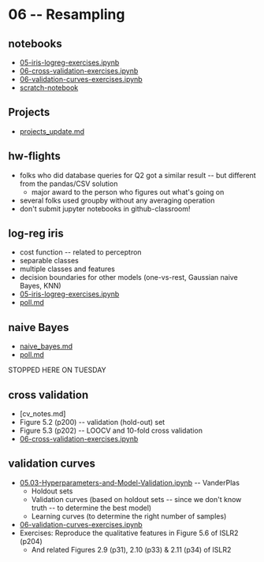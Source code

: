 
# 06 -- Resampling

## notebooks

* [05-iris-logreg-exercises.ipynb](https://colab.research.google.com/drive/1r_T4-xAS-ynwwC2T_R9YUdicgkdV5Ihr?usp=sharing)
* [06-cross-validation-exercises.ipynb](https://colab.research.google.com/drive/1IcW50M2yDkgDSDTooeYuLY7BQkzbm2Y1?usp=sharing)
* [06-validation-curves-exercises.ipynb](https://colab.research.google.com/drive/18FU3wLaqqDssxz7768dUil-g1bsLTNSk?usp=sharing)
* [scratch-notebook](https://colab.research.google.com/drive/1H4sj-XdST_PqBXQTrkutsamSFrOs2wNG?usp=sharing)

## Projects

* [projects_update.md](projects_update.md)

## hw-flights

* folks who did database queries for Q2 got a similar result -- but different from the pandas/CSV solution
  * major award to the person who figures out what's going on
* several folks used groupby without any averaging operation 
* don't submit jupyter notebooks in github-classroom!

## log-reg iris

* cost function -- related to perceptron
* separable classes
* multiple classes and features
* decision boundaries for other models (one-vs-rest, Gaussian naive Bayes, KNN)
* [05-iris-logreg-exercises.ipynb](https://colab.research.google.com/drive/1r_T4-xAS-ynwwC2T_R9YUdicgkdV5Ihr?usp=sharing)
* [poll.md](poll.md)

## naive Bayes

* [naive_bayes.md](naive_bayes.md)
* [poll.md](poll.md)

STOPPED HERE ON TUESDAY

##  cross validation

* [cv_notes.md]
* Figure 5.2 (p200) -- validation (hold-out) set
* Figure 5.3 (p202) -- LOOCV and 10-fold cross validation
* [06-cross-validation-exercises.ipynb](https://colab.research.google.com/drive/1IcW50M2yDkgDSDTooeYuLY7BQkzbm2Y1?usp=sharing)

## validation curves

* [05.03-Hyperparameters-and-Model-Validation.ipynb](https://github.com/jakevdp/PythonDataScienceHandbook/blob/master/notebooks/05.03-Hyperparameters-and-Model-Validation.ipynb) -- VanderPlas
  * Holdout sets
  * Validation curves (based on holdout sets -- since we don't know truth -- to determine the best model)
  * Learning curves (to determine the right number of samples)
* [06-validation-curves-exercises.ipynb](https://colab.research.google.com/drive/18FU3wLaqqDssxz7768dUil-g1bsLTNSk?usp=sharing)
* Exercises: Reproduce the qualitative features in Figure 5.6 of ISLR2 (p204)
  * And related Figures 2.9 (p31), 2.10 (p33) & 2.11 (p34) of ISLR2
